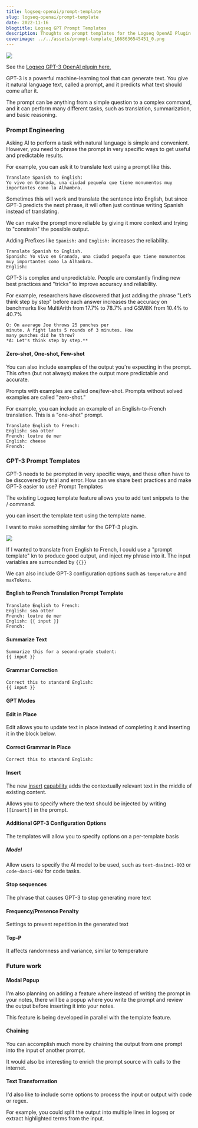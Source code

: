 ```yaml
---
title: logseq-openai/prompt-template
slug: logseq-openai/prompt-template
date: 2022-11-16
blogtitle: Logseq GPT Prompt Templates
description: Thoughts on prompt templates for the Logseq OpenAI Plugin
coverimage: ../../assets/prompt-template_1668636545451_0.png
---
```


![ ](/assets/prompt-template_1668636545451_0.png)

See the [Logseq GPT-3 OpenAI plugin here.](https://github.com/briansunter/logseq-plugin-gpt3-openai)

GPT-3 is a powerful machine-learning tool that can generate text. You give it natural language text, called a prompt, and it predicts what text should come after it.

The prompt can be anything from a simple question to a complex command, and it can perform many different tasks, such as translation, summarization, and basic reasoning.

### Prompt Engineering


Asking AI to perform a task with natural language is simple and convenient. However, you need to phrase the prompt in very specific ways to get useful and predictable results.

For example, you can ask it to translate text using a prompt like this.

```
Translate Spanish to English:
Yo vivo en Granada, una ciudad pequeña que tiene monumentos muy importantes como la Alhambra.
```

Sometimes this will work and translate the sentence into English, but since GPT-3 predicts the next phrase, it will often just continue writing Spanish instead of translating.

We can make the prompt more reliable by giving it more context and trying to "constrain" the possible output.

Adding Prefixes like `Spanish:` and `English:` increases the reliability.

```
Translate Spanish to English.
Spanish: Yo vivo en Granada, una ciudad pequeña que tiene monumentos muy importantes como la Alhambra.
English:
```

GPT-3 is complex and unpredictable. People are constantly finding new best practices and "tricks" to improve accuracy and reliability.

For example, researchers have discovered that just adding the phrase "Let’s think step by step"  before each answer increases the accuracy on benchmarks like MultiArith from 17.7% to 78.7% and GSM8K from 10.4% to 40.7%

```
Q: On average Joe throws 25 punches per
minute. A fight lasts 5 rounds of 3 minutes. How
many punches did he throw?
*A: Let's think step by step.**
```

#### Zero-shot, One-shot, Few-shot


You can also include examples of the output you're expecting in the prompt. This often (but not always) makes the output more predictable and accurate.

Prompts with examples are called one/few-shot. Prompts without solved examples are called "zero-shot."

For example, you can include an example of an English-to-French translation. This is a "one-shot" prompt.

```
Translate English to French:
English: sea otter
French: loutre de mer
English: cheese
French:
```

### GPT-3 Prompt Templates


GPT-3 needs to be prompted in very specific ways, and these often have to be discovered by trial and error. How can we share best practices and make GPT-3 easier to use? Prompt Templates

The existing Logseq template feature allows you to add text snippets to the / command.



 you can insert the template text using the template name.

I want to make something similar for the GPT-3 plugin.

![ ](/assets/prompt-template_1668636545451_0.png)

If I wanted to translate from English to French, I could use a "prompt template" kn to produce good output, and inject my phrase into it. The input variables are surrounded by `{{}}`

We can also include GPT-3 configuration options such as `temperature` and `maxTokens`.

#### English to French Translation Prompt Template


```
Translate English to French:
English: sea otter
French: loutre de mer
English: {{ input }}
French:
```

#### Summarize Text


```
Summarize this for a second-grade student:
{{ input }}
```

#### Grammar Correction


```
Correct this to standard English:
{{ input }}
```

#### GPT Modes


#### Edit in Place


Edit allows you to update text in place instead of completing it and inserting it in the block below.

#### Correct Grammar in Place


```
Correct this to standard English:
```

#### Insert


The new [insert](https://beta.openai.com/docs/guides/completion/inserting-text) [capability](https://beta.openai.com/docs/guides/code/inserting-code) adds the contextually relevant text in the middle of existing content.

Allows you to specify where the text should be injected by writing `[[insert]]` in the prompt.

#### Additional GPT-3 Configuration Options


The templates will allow you to specify options on a per-template basis

##### Model


Allow users to specify the AI model to be used, such as `text-davinci-003` or `code-danci-002` for code tasks.

#### Stop sequences


The phrase that causes GPT-3 to stop generating more text

#### Frequency/Presence Penalty


Settings to prevent repetition in the generated text

#### Top-P


It affects randomness and variance, similar to temperature

### Future work


#### Modal Popup


I'm also planning on adding a feature where instead of writing the prompt in your notes, there will be a popup where you write the prompt and review the output before inserting it into your notes.

This feature is being developed in parallel with the template feature.

#### Chaining


You can accomplish much more by chaining the output from one prompt into the input of another prompt.

It would also be interesting to enrich the prompt source with calls to the internet.

#### Text Transformation


I'd also like to include some options to process the input or output with code or regex.

For example, you could split the output into multiple lines in logseq or extract highlighted terms from the input.

